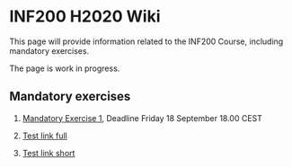 # INF200 H2020 Wiki

This page will provide information related to the INF200 Course, including mandatory exercises.

The page is work in progress.

## Mandatory exercises

1. [Mandatory Exercise 1](ex01), Deadline Friday 18 September 18.00 CEST

1. [Test link full](https://gitlab.com/nmbu.no/emner/inf200/h2020/inf200-course-materials/-/wikis/Mandatory-Exercise-1)
1. [Test link short](Mandatory-Exercise-1)
